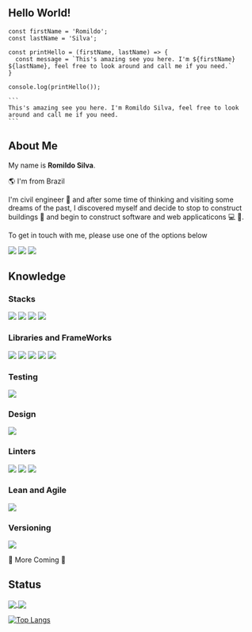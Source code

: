 ## Hello World!

````
const firstName = 'Romildo';
const lastName = 'Silva';

const printHello = (firstName, lastName) => {
  const message = `This's amazing see you here. I'm ${firstName} ${lastName}, feel free to look around and call me if you need.`
}

console.log(printHello());

```
This's amazing see you here. I'm Romildo Silva, feel free to look around and call me if you need.
```
````

## About Me

My name is **Romildo Silva**.

:earth_americas: I'm from Brazil

I'm civil engineer :construction: and after some time of thinking and visiting some dreams of the past, I discovered myself and decide to stop to construct buildings :department_store: and begin to  construct software and web applicaticons :computer: :iphone:.

To get in touch with me, please use one of the options below

<a href="mailto:romildo.silvafilho1@gmail.com"><img src="https://img.shields.io/badge/Gmail-D14836?style=for-the-badge&logo=gmail&logoColor=white" /></a>
<a href="https://www.linkedin.com/in/romildo-silva-filho/"><img src="https://img.shields.io/badge/LinkedIn-0077B5?style=for-the-badge&logo=linkedin&logoColor=white" /></a>
<a href="https://api.whatsapp.com/send?phone=5587999241374"><img src="https://res.cloudinary.com/practicaldev/image/fetch/s--9iV3HR9T--/c_limit%2Cf_auto%2Cfl_progressive%2Cq_auto%2Cw_880/https://img.shields.io/badge/WhatsApp-25D366%3Fstyle%3Dfor-the-badge%26logo%3Dwhatsapp%26logoColor%3Dwhite" /></a>

## Knowledge

### Stacks

<img src="https://img.shields.io/badge/HTML5-E34F26?style=for-the-badge&logo=html5&logoColor=white" /> <img src="https://img.shields.io/badge/CSS3-1572B6?style=for-the-badge&logo=css3&logoColor=white" /> <img src="https://img.shields.io/badge/JavaScript-F7DF1E?style=for-the-badge&logo=javascript&logoColor=black" /> <img src="https://img.shields.io/badge/C%23-239120?style=for-the-badge&logo=c-sharp&logoColor=white" />

### Libraries and FrameWorks

<img src="https://img.shields.io/badge/React-20232A?style=for-the-badge&logo=react&logoColor=61DAFB" /> <img src="https://img.shields.io/badge/Redux-593D88?style=for-the-badge&logo=redux&logoColor=white" /> <img src="https://img.shields.io/badge/Bootstrap-563D7C?style=for-the-badge&logo=bootstrap&logoColor=white" /> <img src="https://img.shields.io/badge/Tailwind_CSS-38B2AC?style=for-the-badge&logo=tailwind-css&logoColor=white" /> <img src="https://img.shields.io/badge/Material--UI-0081CB?style=for-the-badge&logo=material-ui&logoColor=white" />

### Testing

<img src="https://img.shields.io/badge/Jest-323330?style=for-the-badge&logo=Jest&logoColor=white" /> 

### Design

<img src="https://img.shields.io/badge/Figma-F24E1E?style=for-the-badge&logo=figma&logoColor=white" />

### Linters

<img src="https://img.shields.io/badge/eslint-3A33D1?style=for-the-badge&logo=eslint&logoColor=white" /> <img src="https://img.shields.io/badge/prettier-1A2C34?style=for-the-badge&logo=prettier&logoColor=F7BA3E" /> <img src="https://img.shields.io/badge/stylelint-000?style=for-the-badge&logo=stylelint&logoColor=white" />

### Lean and Agile

<img src="https://img.shields.io/badge/Trello-0052CC?style=for-the-badge&logo=trello&logoColor=white" />

### Versioning

<img src="https://img.shields.io/badge/GIT-E44C30?style=for-the-badge&logo=git&logoColor=white" />

:construction: More Coming :construction:
##

## Status

<a href="https://github.com/RomildoFH">
  <img align="center" src="https://github-readme-stats.vercel.app/api?username=RomildoFH&show_icons=true&&theme=chartuse-dark" />
</a>
<a href="https://github.com/RomildoFH">
  <img align="center" src="[https://github-readme-stats.vercel.app/api?username=RomildoFH&show_icons=true&&theme=chartuse-dark](https://github-readme-stats.vercel.app/api/top-langs/?username=RomildoFH)" />
</a>

[![Top Langs](https://github-readme-stats.vercel.app/api/top-langs/?username=RomildoFH)](https://github.com/anuraghazra/github-readme-stats)
